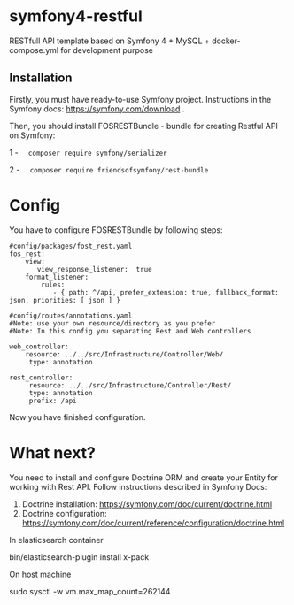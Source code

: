 # symfony4-restful
RESTfull API template based on Symfony 4 +  MySQL + docker-compose.yml for development purpose
## Installation

Firstly, you must have ready-to-use Symfony project. Instructions in the Symfony docs: https://symfony.com/download .

Then, you should install FOSRESTBundle - bundle for creating Restful API on Symfony:

1 -
    ```  
    composer require symfony/serializer 
    ```

2 -
    ```  
    composer require friendsofsymfony/rest-bundle 
    ```


# Config

You have to configure FOSRESTBundle by following steps:

   ```
   #config/packages/fost_rest.yaml
   fos_rest:
       view:
          view_response_listener:  true
       format_listener:
           rules:
              - { path: ^/api, prefer_extension: true, fallback_format: json, priorities: [ json ] }
   ```
```
#config/routes/annotations.yaml
#Note: use your own resource/directory as you prefer
#Note: In this config you separating Rest and Web controllers

web_controller:
    resource: ../../src/Infrastructure/Controller/Web/
     type: annotation
     
rest_controller:
     resource: ../../src/Infrastructure/Controller/Rest/
     type: annotation
     prefix: /api
```
Now you have finished configuration.

# What next?

You need to install and configure Doctrine ORM and create your Entity for working with Rest API. Follow instructions described in Symfony Docs:
1. Doctrine installation: https://symfony.com/doc/current/doctrine.html
2. Doctrine configuration: https://symfony.com/doc/current/reference/configuration/doctrine.html




In elasticsearch container 

bin/elasticsearch-plugin install x-pack

On host machine 

 sudo sysctl -w vm.max_map_count=262144 
